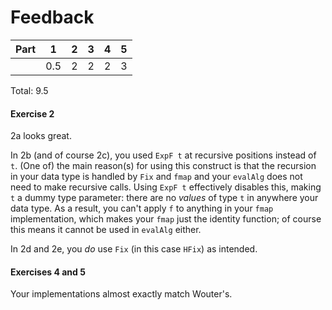 # Feedback

| Part | 1 | 2 | 3 | 4 | 5 |
|------|---|---|---|---|---|
|      |0.5| 2 | 2 | 2 | 3 |

Total: 9.5

#### Exercise 2

2a looks great.

In 2b (and of course 2c), you used `ExpF t` at recursive positions instead of `t`. (One of) the main reason(s) for using this construct is that the recursion in your data type is handled by `Fix` and `fmap` and your `evalAlg` does not need to make recursive calls. Using `ExpF t` effectively disables this, making `t` a dummy type parameter: there are no *values* of type `t` in anywhere your data type. As a result, you can't apply `f` to anything in your `fmap` implementation, which makes your `fmap` just the identity function; of course this means it cannot be used in `evalAlg` either.

In 2d and 2e, you *do* use `Fix` (in this case `HFix`) as intended.

#### Exercises 4 and 5

Your implementations almost exactly match Wouter's.
